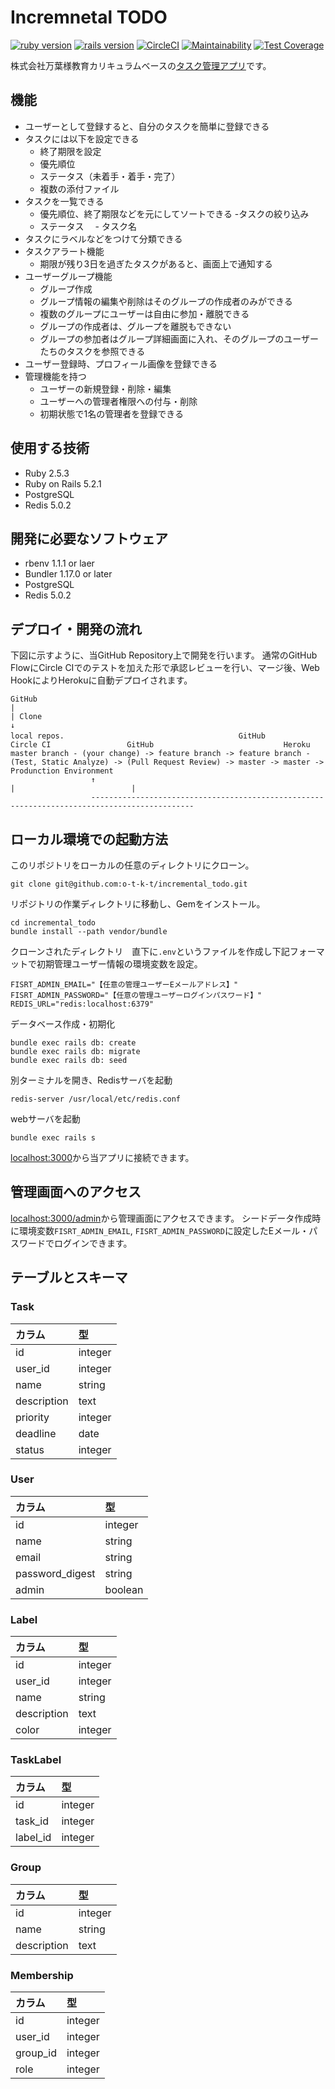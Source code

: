 # Incremnetal TODO

[![ruby version](https://img.shields.io/badge/Ruby-v2.5.3-green.svg)](https://www.ruby-lang.org/ja/)
[![rails version](https://img.shields.io/badge/Rails-v5.2.1-brightgreen.svg)](http://rubyonrails.org/)
[![CircleCI](https://circleci.com/gh/o-t-k-t/incremental_todo.svg?style=svg)](https://circleci.com/gh/o-t-k-t/incremental_todo)
[![Maintainability](https://api.codeclimate.com/v1/badges/5105da6d038478844821/maintainability)](https://codeclimate.com/github/o-t-k-t/incremental_todo/maintainability)
[![Test Coverage](https://api.codeclimate.com/v1/badges/5105da6d038478844821/test_coverage)](https://codeclimate.com/github/o-t-k-t/incremental_todo/test_coverage)

株式会社万葉様教育カリキュラムベースの[タスク管理アプリ](https://incremental-todo.herokuapp.com/)です。

## 機能

- ユーザーとして登録すると、自分のタスクを簡単に登録できる
- タスクには以下を設定できる
  - 終了期限を設定
  - 優先順位
  - ステータス（未着手・着手・完了）
  - 複数の添付ファイル
- タスクを一覧できる
  - 優先順位、終了期限などを元にしてソートできる
-タスクの絞り込み
  - ステータス
　- タスク名
- タスクにラベルなどをつけて分類できる
- タスクアラート機能
  - 期限が残り3日を過ぎたタスクがあると、画面上で通知する
- ユーザーグループ機能
  - グループ作成
  - グループ情報の編集や削除はそのグループの作成者のみができる
  - 複数のグループにユーザーは自由に参加・離脱できる
  - グループの作成者は、グループを離脱もできない
  - グループの参加者はグループ詳細画面に入れ、そのグループのユーザーたちのタスクを参照できる
- ユーザー登録時、プロフィール画像を登録できる
- 管理機能を持つ
  - ユーザーの新規登録・削除・編集
  - ユーザーへの管理者権限への付与・削除
  - 初期状態で1名の管理者を登録できる

## 使用する技術

- Ruby 2.5.3
- Ruby on Rails 5.2.1
- PostgreSQL
- Redis 5.0.2

## 開発に必要なソフトウェア

- rbenv 1.1.1 or laer
- Bundler 1.17.0 or later
- PostgreSQL
- Redis 5.0.2

## デプロイ・開発の流れ

下図に示すように、当GitHub Repository上で開発を行います。
通常のGitHub FlowにCircle CIでのテストを加えた形で承認レビューを行い、マージ後、Web HookによりHerokuに自動デプロイされます。

```
GitHub
|
| Clone
↓
local repos.                    　　　　　　         GitHub           Circle CI                 GitHub                             Heroku
master branch - (your change) -> feature branch -> feature branch - (Test, Static Analyze) -> (Pull Request Review) -> master -> master -> Produnction Environment
                  ↑                                                                 |                          |
                  ---------------------------------------------------------------------------------------------
```

## ローカル環境での起動方法
このリポジトリをローカルの任意のディレクトリにクローン。

```
git clone git@github.com:o-t-k-t/incremental_todo.git
```

リポジトリの作業ディレクトリに移動し、Gemをインストール。

```
cd incremental_todo
bundle install --path vendor/bundle
```

クローンされたディレクトリ　直下に`.env`というファイルを作成し下記フォーマットで初期管理ユーザー情報の環境変数を設定。

```
FISRT_ADMIN_EMAIL="【任意の管理ユーザーEメールアドレス】"
FISRT_ADMIN_PASSWORD="【任意の管理ユーザーログインパスワード】"
REDIS_URL="redis:localhost:6379"
```

データベース作成・初期化

```
bundle exec rails db: create
bundle exec rails db: migrate
bundle exec rails db: seed
```

別ターミナルを開き、Redisサーバを起動

```
redis-server /usr/local/etc/redis.conf
```

webサーバを起動

```
bundle exec rails s
```

[localhost:3000](http://localhost:3000)から当アプリに接続できます。

## 管理画面へのアクセス

[localhost:3000/admin](http://localhost:3000/admin)から管理画面にアクセスできます。
シードデータ作成時に環境変数`FISRT_ADMIN_EMAIL`,
`FISRT_ADMIN_PASSWORD`に設定したEメール・パスワードでログインできます。

## テーブルとスキーマ

### Task

|カラム|型|
|:--|:--|
|id|integer|
|user_id|integer|
|name|string|
|description|text|
|priority|integer|
|deadline|date|
|status|integer|

### User

|カラム|型|
|:--|:--|
|id|integer|
|name|string|
|email|string|
|password_digest|string|
|admin|boolean|

### Label

|カラム|型|
|:--|:--|
|id|integer|
|user_id|integer|
|name|string|
|description|text|
|color|integer|

### TaskLabel

|カラム|型|
|:--|:--|
|id|integer|
|task_id|integer|
|label_id|integer|

### Group

|カラム|型|
|:--|:--|
|id|integer|
|name|string|
|description|text|

### Membership

|カラム|型|
|:--|:--|
|id|integer|
|user_id|integer|
|group_id|integer|
|role|integer|
